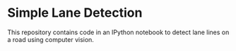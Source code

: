 # Simple Lane Detection

This repository contains code in an IPython notebook to detect lane lines on a road using computer vision.
